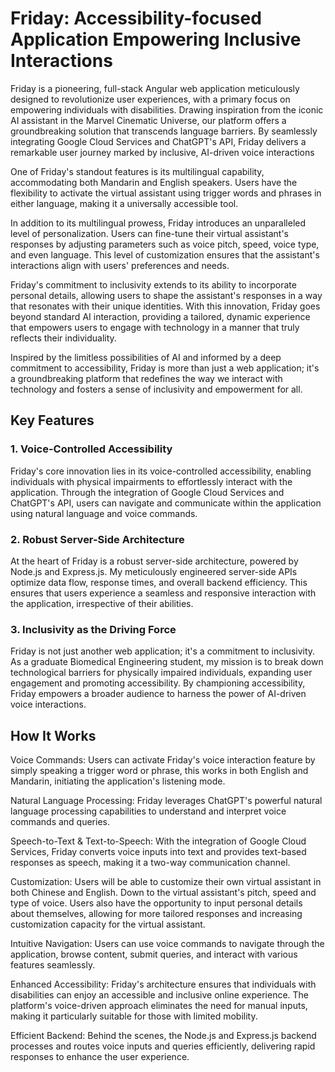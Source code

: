 # Friday: Accessibility-focused Application Empowering Inclusive Interactions
Friday is a pioneering, full-stack Angular web application meticulously designed to revolutionize user experiences, with a primary focus on empowering individuals with disabilities. Drawing inspiration from the iconic AI assistant in the Marvel Cinematic Universe, our platform offers a groundbreaking solution that transcends language barriers. By seamlessly integrating Google Cloud Services and ChatGPT's API, Friday delivers a remarkable user journey marked by inclusive, AI-driven voice interactions

One of Friday's standout features is its multilingual capability, accommodating both Mandarin and English speakers. Users have the flexibility to activate the virtual assistant using trigger words and phrases in either language, making it a universally accessible tool.

In addition to its multilingual prowess, Friday introduces an unparalleled level of personalization. Users can fine-tune their virtual assistant's responses by adjusting parameters such as voice pitch, speed, voice type, and even language. This level of customization ensures that the assistant's interactions align with users' preferences and needs.

Friday's commitment to inclusivity extends to its ability to incorporate personal details, allowing users to shape the assistant's responses in a way that resonates with their unique identities. With this innovation, Friday goes beyond standard AI interaction, providing a tailored, dynamic experience that empowers users to engage with technology in a manner that truly reflects their individuality.

Inspired by the limitless possibilities of AI and informed by a deep commitment to accessibility, Friday is more than just a web application; it's a groundbreaking platform that redefines the way we interact with technology and fosters a sense of inclusivity and empowerment for all.

## Key Features

### 1. Voice-Controlled Accessibility
Friday's core innovation lies in its voice-controlled accessibility, enabling individuals with physical impairments to effortlessly interact with the application. Through the integration of Google Cloud Services and ChatGPT's API, users can navigate and communicate within the application using natural language and voice commands.

### 2. Robust Server-Side Architecture
At the heart of Friday is a robust server-side architecture, powered by Node.js and Express.js. My meticulously engineered server-side APIs optimize data flow, response times, and overall backend efficiency. This ensures that users experience a seamless and responsive interaction with the application, irrespective of their abilities.

### 3. Inclusivity as the Driving Force
Friday is not just another web application; it's a commitment to inclusivity. As a graduate Biomedical Engineering student, my mission is to break down technological barriers for physically impaired individuals, expanding user engagement and promoting accessibility. By championing accessibility, Friday empowers a broader audience to harness the power of AI-driven voice interactions.

## How It Works
Voice Commands: Users can activate Friday's voice interaction feature by simply speaking a trigger word or phrase, this works in both English and Mandarin, initiating the application's listening mode.

Natural Language Processing: Friday leverages ChatGPT's powerful natural language processing capabilities to understand and interpret voice commands and queries.

Speech-to-Text & Text-to-Speech: With the integration of Google Cloud Services, Friday converts voice inputs into text and provides text-based responses as speech, making it a two-way communication channel.

Customization: Users will be able to customize their own virtual assistant in both Chinese and English. Down to the virtual assistant's pitch, speed and type of voice. Users also have the opportunity to input personal details about themselves, allowing for more tailored responses and increasing customization capacity for the virtual assistant.

Intuitive Navigation: Users can use voice commands to navigate through the application, browse content, submit queries, and interact with various features seamlessly.

Enhanced Accessibility: Friday's architecture ensures that individuals with disabilities can enjoy an accessible and inclusive online experience. The platform's voice-driven approach eliminates the need for manual inputs, making it particularly suitable for those with limited mobility.

Efficient Backend: Behind the scenes, the Node.js and Express.js backend processes and routes voice inputs and queries efficiently, delivering rapid responses to enhance the user experience.

